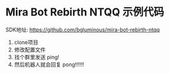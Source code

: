 # Mira Bot Rebirth NTQQ 示例代码

SDK地址: https://github.com/bgluminous/mira-bot-rebirth-ntqq

1. clone项目
2. 修改配置文件
3. 找个群里发送 ping!
4. 然后机器人就会回复 pong!!!!!!

